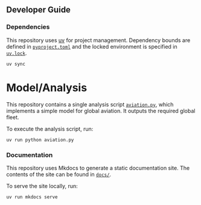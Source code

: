 ## Developer Guide

### Dependencies

This repository uses [uv](https://docs.astral.sh/uv/) for project management. Dependency bounds are defined in [`pyproject.toml`](pyproject.toml) and the locked environment is specified in [`uv.lock`](uv.lock).

```
uv sync
```

# Model/Analysis

This repository contains a single analysis script [`aviation.py`](aviation.py), which implements a simple model for global aviation. It outputs the required global fleet.

To execute the analysis script, run:

```
uv run python aviation.py
```

### Documentation

This repository uses Mkdocs to generate a static documentation site. The contents of the site can be found in [`docs/`](docs).

To serve the site locally, run:

```
uv run mkdocs serve
```

